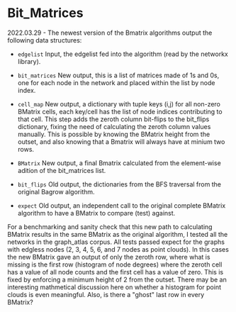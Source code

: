 # Bit_Matrices

2022.03.29 - The newest version of the Bmatrix algorithms output the following data structures:

  - `edgelist`        Input, the edgelist fed into the algorithm (read by the networkx library).
  
  - `bit_matrices`    New output, this is a list of matrices made of 1s and 0s, one for each node in
                  the network and placed within the list by node index.
                  
  - `cell_map`        New output, a dictionary with tuple keys (i,j) for all non-zero BMatrix cells,
                  each key/cell has the list of node indices contributing to that cell. This step
                  adds the zeroth column bit-flips to the bit_flips dictionary, fixing the need
                  of calculating the zeroth column values manually. This is possible by knowing
                  the BMatrix height from the outset, and also knowing that a Bmatrix will always
                  have at minium two rows.
                  
  - `BMatrix`         New output, a final Bmatrix calculated from the element-wise adition of the
                  bit_matrices list.
                  
  - `bit_flips`       Old output, the dictionaries from the BFS traversal from the original Bagrow
                  algorithm.
                  
  - `expect`          Old output, an independent call to the original complete BMatrix algorithm to
                  have a BMatrix to compare (test) against.
                                  
For a benchmarking and sanity check that this new path to calculating BMatrix results in the same BMatrix as the original algorithm, I tested all the networks in the graph_atlas corpus. All tests passed expect for the graphs with edgless nodes (2, 3, 4, 5, 6, and 7 nodes as point clouds). In this cases the new BMatrix gave an output of only the zeroth row, where what is missing is the first row (histogram of node degrees) where the zeroth cell has a value of all node counts and the first cell has a value of zero. This is fixed by enforcing a minimum height of 2 from the outset. There may be an interesting mathmetical discussion here on whether a histogram for point clouds is even meaningful. Also, is there a "ghost" last row in every BMatrix?
                  
                  
